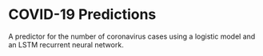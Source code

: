 # COVID-19 Predictions
A predictor for the number of coronavirus cases using a logistic model and an LSTM recurrent neural network.

